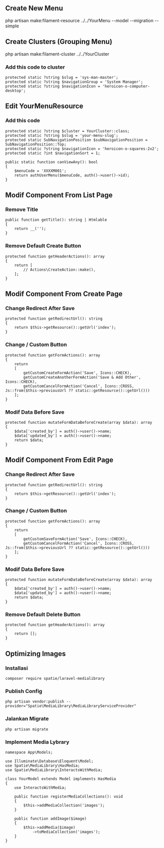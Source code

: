 ## Create New Menu
php artisan make:filament-resource ../../YourMenu --model --migration --simple

## Create Clusters (Grouping Menu)
php artisan make:filament-cluster ../../YourCluster

### Add this code to cluster
    protected static ?string $slug = 'sys-man-master';
    protected static ?string $navigationGroup = 'System Manager';
    protected static ?string $navigationIcon = 'heroicon-o-computer-desktop';

## Edit YourMenuResource
### Add this code
    protected static ?string $cluster = YourCluster::class;
    protected static ?string $slug = 'your-menu-slug';
    protected static SubNavigationPosition $subNavigationPosition = SubNavigationPosition::Top;
    protected static ?string $navigationIcon = 'heroicon-o-squares-2x2';
    protected static ?int $navigationSort = 1;

    public static function canViewAny(): bool
    {
        $menuCode = 'XXXXM001';
        return authUserMenu($menuCode, auth()->user()->id);
    }

## Modif Component From List Page
### Remove Title
    public function getTitle(): string | Htmlable
    {
        return __('');
    }

### Remove Default Create Button
    protected function getHeaderActions(): array
    {
        return [
            // Actions\CreateAction::make(),
        ];
    }

## Modif Component From Create Page
### Change Redirect After Save
    protected function getRedirectUrl(): string
    {
        return $this->getResource()::getUrl('index');
    }

### Change / Custom Button
    protected function getFormActions(): array
    {
        return 
        [
            getCustomCreateFormAction('Save', Icons::CHECK),
            getCustomCreateAnotherFormAction('Save & Add Other', Icons::CHECK),
            getCustomCancelFormAction('Cancel', Icons::CROSS, Js::from($this->previousUrl ?? static::getResource()::getUrl()))
        ];
    }

### Modif Data Before Save
    protected function mutateFormDataBeforeCreate(array $data): array
    {
        $data['created_by'] = auth()->user()->name;
        $data['updated_by'] = auth()->user()->name;
        return $data;
    }

## Modif Component From Edit Page
### Change Redirect After Save
    protected function getRedirectUrl(): string
    {
        return $this->getResource()::getUrl('index');
    }

### Change / Custom Button
    protected function getFormActions(): array
    {
        return 
        [
            getCustomSaveFormAction('Save', Icons::CHECK),
            getCustomCancelFormAction('Cancel', Icons::CROSS, Js::from($this->previousUrl ?? static::getResource()::getUrl()))
        ];
    }

### Modif Data Before Save
    protected function mutateFormDataBeforeCreate(array $data): array
    {
        $data['created_by'] = auth()->user()->name;
        $data['updated_by'] = auth()->user()->name;
        return $data;
    }

### Remove Default Delete Button
    protected function getHeaderActions(): array
    {
        return [];
    }

## Optimizing Images

### Installasi
    composer require spatie/laravel-medialibrary

### Publish Config
    php artisan vendor:publish --provider="Spatie\MediaLibrary\MediaLibraryServiceProvider"

### Jalankan Migrate
    php artisan migrate

### Implement Media Lybrary
    namespace App\Models;

    use Illuminate\Database\Eloquent\Model;
    use Spatie\MediaLibrary\HasMedia;
    use Spatie\MediaLibrary\InteractsWithMedia;

    class YourModel extends Model implements HasMedia
    {
        use InteractsWithMedia;

        public function registerMediaCollections(): void
        {
            $this->addMediaCollection('images');
        }

        public function addImage($image)
        {
            $this->addMedia($image)
                ->toMediaCollection('images');
        }
    }